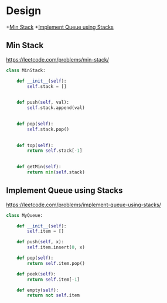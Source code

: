 # Design

+[Min Stack](#min-stack)
+[Implement Queue using Stacks](#implement-queue-using-stacks)

## Min Stack

https://leetcode.com/problems/min-stack/

```python
class MinStack:

    def __init__(self):
        self.stack = []
        

    def push(self, val):
        self.stack.append(val)
        

    def pop(self):
        self.stack.pop()
        

    def top(self):
        return self.stack[-1]
        

    def getMin(self):
        return min(self.stack)
```

## Implement Queue using Stacks

https://leetcode.com/problems/implement-queue-using-stacks/

```python
class MyQueue:

    def __init__(self):
        self.item = []

    def push(self, x):
        self.item.insert(0, x)

    def pop(self):
        return self.item.pop()

    def peek(self):
        return self.item[-1]

    def empty(self):
        return not self.item
```